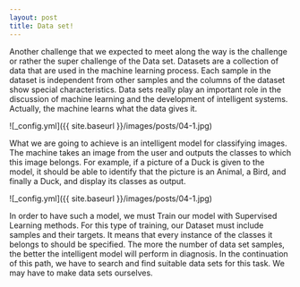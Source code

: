 ```yaml
---
layout: post
title: Data set!
---
```


Another challenge that we expected to meet along the way is the challenge or rather the super challenge of the Data set. Datasets are a collection of data that are used in the machine learning process. Each sample in the dataset is independent from other samples and the columns of the dataset show special characteristics. Data sets really play an important role in the discussion of machine learning and the development of intelligent systems. Actually, the machine learns what the data gives it.

![_config.yml]({{ site.baseurl }}/images/posts/04-1.jpg)

What we are going to achieve is an intelligent model for classifying images. The machine takes an image from the user and outputs the classes to which this image belongs. For example, if a picture of a Duck is given to the model, it should be able to identify that the picture is an Animal, a Bird, and finally a Duck, and display its classes as output.

![_config.yml]({{ site.baseurl }}/images/posts/04-1.jpg)

In order to have such a model, we must Train our model with Supervised Learning methods. For this type of training, our Dataset must include samples and their targets. It means that every instance of the classes it belongs to should be specified. The more the number of data set samples, the better the intelligent model will perform in diagnosis. In the continuation of this path, we have to search and find suitable data sets for this task. We may have to make data sets ourselves.